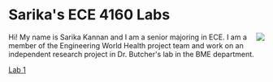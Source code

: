 # Sarika's ECE 4160 Labs

<img align="right" src="https://user-images.githubusercontent.com/123786420/215877446-004e6b2c-b8a6-4e5c-b380-2110ccacba58.jpg">

Hi! My name is Sarika Kannan and I am a senior majoring in ECE. I am a member of the Engineering World Health project team and work on an independent research project in Dr. Butcher's lab in the BME department.

[Lab 1](/lab1.md)



